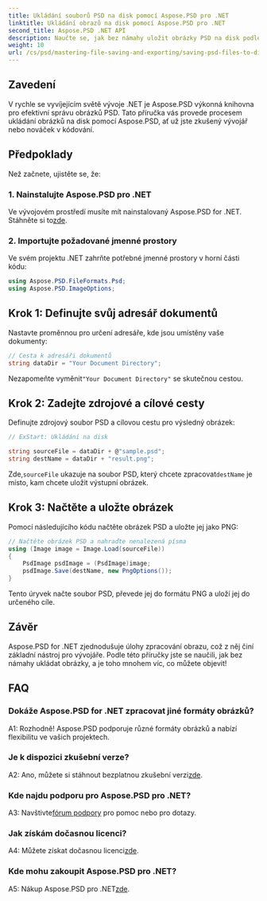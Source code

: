 ```yaml
---
title: Ukládání souborů PSD na disk pomocí Aspose.PSD pro .NET
linktitle: Ukládání obrazů na disk pomocí Aspose.PSD pro .NET
second_title: Aspose.PSD .NET API
description: Naučte se, jak bez námahy uložit obrázky PSD na disk podle podrobného průvodce. Ať už převádíte soubory PSD do různých obrazových formátů nebo spravujete složité obrazové prostředky.
weight: 10
url: /cs/psd/mastering-file-saving-and-exporting/saving-psd-files-to-disk/
---
```

## Zavedení

V rychle se vyvíjejícím světě vývoje .NET je Aspose.PSD výkonná knihovna pro efektivní správu obrázků PSD. Tato příručka vás provede procesem ukládání obrázků na disk pomocí Aspose.PSD, ať už jste zkušený vývojář nebo nováček v kódování. 

## Předpoklady

Než začnete, ujistěte se, že:

### 1. Nainstalujte Aspose.PSD pro .NET

 Ve vývojovém prostředí musíte mít nainstalovaný Aspose.PSD for .NET. Stáhněte si to[zde](https://releases.aspose.com/psd/net/).

### 2. Importujte požadované jmenné prostory

Ve svém projektu .NET zahrňte potřebné jmenné prostory v horní části kódu:

```csharp
using Aspose.PSD.FileFormats.Psd;
using Aspose.PSD.ImageOptions;
```

## Krok 1: Definujte svůj adresář dokumentů

Nastavte proměnnou pro určení adresáře, kde jsou umístěny vaše dokumenty:

```csharp
// Cesta k adresáři dokumentů
string dataDir = "Your Document Directory";
```

 Nezapomeňte vyměnit`"Your Document Directory"` se skutečnou cestou.

## Krok 2: Zadejte zdrojové a cílové cesty

Definujte zdrojový soubor PSD a cílovou cestu pro výsledný obrázek:

```csharp
// ExStart: Ukládání na disk

string sourceFile = dataDir + @"sample.psd";
string destName = dataDir + "result.png";
```

 Zde,`sourceFile` ukazuje na soubor PSD, který chcete zpracovat`destName` je místo, kam chcete uložit výstupní obrázek.

## Krok 3: Načtěte a uložte obrázek

Pomocí následujícího kódu načtěte obrázek PSD a uložte jej jako PNG:

```csharp
// Načtěte obrázek PSD a nahraďte nenalezená písma
using (Image image = Image.Load(sourceFile))
{
    PsdImage psdImage = (PsdImage)image;
    psdImage.Save(destName, new PngOptions());
}
```

Tento úryvek načte soubor PSD, převede jej do formátu PNG a uloží jej do určeného cíle. 

## Závěr

Aspose.PSD for .NET zjednodušuje úlohy zpracování obrazu, což z něj činí základní nástroj pro vývojáře. Podle této příručky jste se naučili, jak bez námahy ukládat obrázky, a je toho mnohem víc, co můžete objevit!

## FAQ

### Dokáže Aspose.PSD for .NET zpracovat jiné formáty obrázků?

A1: Rozhodně! Aspose.PSD podporuje různé formáty obrázků a nabízí flexibilitu ve vašich projektech.

### Je k dispozici zkušební verze?

A2: Ano, můžete si stáhnout bezplatnou zkušební verzi[zde](https://releases.aspose.com/).

### Kde najdu podporu pro Aspose.PSD pro .NET?

 A3: Navštivte[fórum podpory](https://forum.aspose.com/c/psd/34) pro pomoc nebo pro dotazy.

### Jak získám dočasnou licenci?

 A4: Můžete získat dočasnou licenci[zde](https://purchase.conholdate.com/temporary-license/).

### Kde mohu zakoupit Aspose.PSD pro .NET?

 A5: Nákup Aspose.PSD pro .NET[zde](https://purchase.conholdate.com/buy).